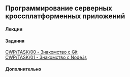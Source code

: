 ## Программирование серверных кроссплатформенных приложений

#### Лекции

#### Задания
[CWP/TASK/00 - Знакомство с Git](https://accetone.github.io/cwp/tasks/00.html)   
[CWP/TASK/01 - Знакомство с Node.js](https://accetone.github.io/cwp/tasks/01.html)   

#### Дополнительно
